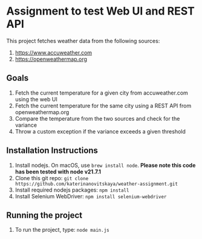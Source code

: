 # Assignment to test Web UI and REST API

This project fetches weather data from the following sources:

1. https://www.accuweather.com
2. https://openweathermap.org

## Goals

1. Fetch the current temperature for a given city from accuweather.com using
   the web UI
2. Fetch the current temperature for the same city using a REST API from
   openweathermap.org
3. Compare the temperature from the two sources and check for the variance
4. Throw a custom exception if the variance exceeds a given threshold

## Installation Instructions

1. Install nodejs. On macOS, use `brew install node`. **Please note this code has been tested with node v21.7.1**
2. Clone this git repo: `git clone https://github.com/katerinanovitskaya/weather-assignment.git`
3. Install required nodejs packages: `npm install`
4. Install Selenium WebDriver: `npm install selenium-webdriver`

## Running the project

1. To run the project, type: `node main.js`
